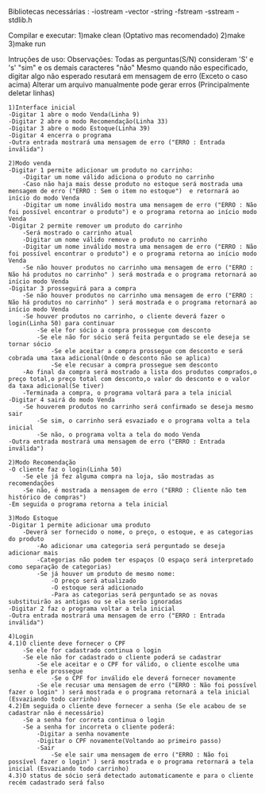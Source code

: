 Bibliotecas necessárias :
-iostream
-vector
-string
-fstream
-sstream
-stdlib.h

Compilar e executar:
    1)make clean (Optativo mas recomendado)
    2)make
    3)make run

Intruções de uso:
    Observações: Todas as perguntas(S/N) consideram 'S' e 's' "sim" e os demais caracteres "não"
                 Mesmo quando não especificado, digitar algo não esperado resutará em mensagem de erro (Exceto o caso acima)
		 Alterar um arquivo manualmente pode gerar erros (Principalmente deletar linhas)

    1)Interface inicial
    -Digitar 1 abre o modo Venda(Linha 9)
    -Digitar 2 abre o modo Recomendação(Linha 33)
    -Digitar 3 abre o modo Estoque(Linha 39)
    -Digitar 4 encerra o programa
    -Outra entrada mostrará uma mensagem de erro ("ERRO : Entrada inválida")

    2)Modo venda 
    -Digitar 1 permite adicionar um produto no carrinho:
        -Digitar um nome válido adiciona o produto no carrinho
        -Caso não haja mais desse produto no estoque será mostrada uma mensagem de erro ("ERRO : Sem o item no estoque")  e retornará ao início do modo Venda
        -Digitar um nome inválido mostra uma mensagem de erro ("ERRO : Não foi possível encontrar o produto") e o programa retorna ao início modo Venda
    -Digitar 2 permite remover um produto do carrinho 
        -Será mostrado o carrinho atual
        -Digitar um nome válido remove o produto no carrinho
        -Digitar um nome inválido mostra uma mensagem de erro ("ERRO : Não foi possível encontrar o produto") e o programa retorna ao início modo Venda
        -Se não houver produtos no carrinho uma mensagem de erro ("ERRO : Não há produtos no carrinho" ) será mostrada e o programa retornará ao início modo Venda
    -Digitar 3 prosseguirá para a compra
        -Se não houver produtos no carrinho uma mensagem de erro ("ERRO : Não há produtos no carrinho" ) será mostrada e o programa retornará ao início modo Venda
        -Se houver produtos no carrinho, o cliente deverá fazer o login(Linha 50) para continuar
            -Se ele for sócio a compra prossegue com desconto
            -Se ele não for sócio será feita perguntado se ele deseja se tornar sócio
                -Se ele aceitar a compra prossegue com desconto e será cobrada uma taxa adicional(Onde o desconto não se aplica)
                -Se ele recusar a compra prossegue sem desconto
        -Ao final da compra será mostrado a lista dos produtos comprados,o preço total,o preço total com desconto,o valor do desconto e o valor da taxa adicional(Se tiver)
        -Terminada a compra, o programa voltará para a tela inicial
    -Digitar 4 sairá do modo Venda
        -Se houverem produtos no carrinho será confirmado se deseja mesmo sair
            -Se sim, o carrinho será esvaziado e o programa volta a tela inicial
            -Se não, o programa volta a tela do modo Venda
    -Outra entrada mostrará uma mensagem de erro ("ERRO : Entrada inválida")

    2)Modo Recomendação
    -O cliente faz o login(Linha 50)
        -Se ele já fez alguma compra na loja, são mostradas as recomendações
        -Se não, é mostrada a mensagem de erro ("ERRO : Cliente não tem histórico de compras")
    -Em seguida o programa retorna a tela inicial

    3)Modo Estoque
    -Digitar 1 permite adicionar uma produto
        -Deverá ser fornecido o nome, o preço, o estoque, e as categorias do produto
            -Ao adicionar uma categoria será perguntado se deseja adicionar mais
            -Categorias não podem ter espaços (O espaço será interpretado como separação de categorias)
            -Se já houver um produto de mesmo nome:
                -O preço será atualizado
                -O estoque será adicionado
                -Para as categorias será perguntado se as novas substituirão as antigas ou se ela serão ignoradas 
    -Digitar 2 faz o programa voltar a tela inicial
    -Outra entrada mostrará uma mensagem de erro ("ERRO : Entrada inválida")

    4)Login
    4.1)O cliente deve fornecer o CPF
        -Se ele for cadastrado continua o login
        -Se ele não for cadastrado o cliente poderá se cadastrar
            -Se ele aceitar e o CPF for válido, o cliente escolhe uma senha e ele prossegue
                -Se o CPF for inválido ele deverá fornecer novamente
            -Se ele recusar uma mensagem de erro ("ERRO : Não foi possível fazer o login" ) será mostrada e o programa retornará a tela inicial (Esvaziando todo carrinho)
    4.2)Em seguida o cliente deve fornecer a senha (Se ele acabou de se cadastrar não é necessário)
        -Se a senha for correta continua o login
        -Se a senha for incorreta o cliente poderá:
            -Digitar a senha novamente
            -Digitar o CPF novamente(Voltando ao primeiro passo)
            -Sair 
                -Se ele sair uma mensagem de erro ("ERRO : Não foi possível fazer o login" ) será mostrada e o programa retornará a tela inicial (Esvaziando todo carrinho)
    4.3)O status de sócio será detectado automaticamente e para o cliente recém cadastrado será falso
